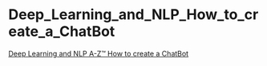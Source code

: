 # Deep_Learning_and_NLP_How_to_create_a_ChatBot

<p><a href="https://www.udemy.com/share/101X0W2@PUdgbF1bSl0HcU5EOEtNVA==/">Deep Learning and NLP A-Z™ How to create a ChatBot</a></p>

